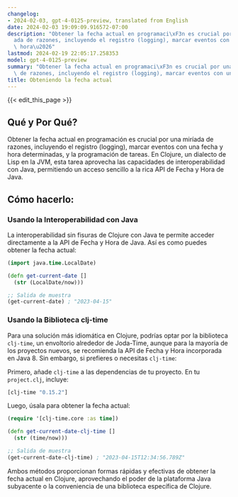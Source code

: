 ```yaml
---
changelog:
- 2024-02-03, gpt-4-0125-preview, translated from English
date: 2024-02-03 19:09:09.916572-07:00
description: "Obtener la fecha actual en programaci\xF3n es crucial por una mir\xED\
  ada de razones, incluyendo el registro (logging), marcar eventos con una fecha y\
  \ hora\u2026"
lastmod: 2024-02-19 22:05:17.258353
model: gpt-4-0125-preview
summary: "Obtener la fecha actual en programaci\xF3n es crucial por una mir\xEDada\
  \ de razones, incluyendo el registro (logging), marcar eventos con una fecha y hora\u2026"
title: Obteniendo la fecha actual
---
```


{{< edit_this_page >}}

## Qué y Por Qué?
Obtener la fecha actual en programación es crucial por una miríada de razones, incluyendo el registro (logging), marcar eventos con una fecha y hora determinadas, y la programación de tareas. En Clojure, un dialecto de Lisp en la JVM, esta tarea aprovecha las capacidades de interoperabilidad con Java, permitiendo un acceso sencillo a la rica API de Fecha y Hora de Java.

## Cómo hacerlo:

### Usando la Interoperabilidad con Java
La interoperabilidad sin fisuras de Clojure con Java te permite acceder directamente a la API de Fecha y Hora de Java. Así es como puedes obtener la fecha actual:

```clojure
(import java.time.LocalDate)

(defn get-current-date []
  (str (LocalDate/now)))

;; Salida de muestra
(get-current-date) ; "2023-04-15"
```

### Usando la Biblioteca clj-time
Para una solución más idiomática en Clojure, podrías optar por la biblioteca `clj-time`, un envoltorio alrededor de Joda-Time, aunque para la mayoría de los proyectos nuevos, se recomienda la API de Fecha y Hora incorporada en Java 8. Sin embargo, si prefieres o necesitas `clj-time`:

Primero, añade `clj-time` a las dependencias de tu proyecto. En tu `project.clj`, incluye:

```clojure
[clj-time "0.15.2"]
```

Luego, úsala para obtener la fecha actual:

```clojure
(require '[clj-time.core :as time])

(defn get-current-date-clj-time []
  (str (time/now)))

;; Salida de muestra
(get-current-date-clj-time) ; "2023-04-15T12:34:56.789Z"
```

Ambos métodos proporcionan formas rápidas y efectivas de obtener la fecha actual en Clojure, aprovechando el poder de la plataforma Java subyacente o la conveniencia de una biblioteca específica de Clojure.
